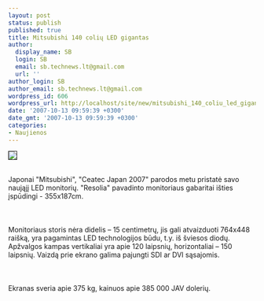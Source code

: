 ```yaml
---
layout: post
status: publish
published: true
title: Mitsubishi 140 colių LED gigantas
author:
  display_name: SB
  login: SB
  email: sb.technews.lt@gmail.com
  url: ''
author_login: SB
author_email: sb.technews.lt@gmail.com
wordpress_id: 606
wordpress_url: http://localhost/site/new/mitsubishi_140_coliu_led_gigantas/
date: '2007-10-13 09:59:39 +0300'
date_gmt: '2007-10-13 09:59:39 +0300'
categories:
- Naujienos
---
```

<div class="imgright"><img src="http://www.cybertheater.com/wp-content/uploads/2007/09/resolia.jpg" border="1"></div>
<p><br>Japonai &quot;Mitsubishi&quot;, &quot;Ceatec Japan 2007&quot; parodos metu pristatė savo naująjį LED monitorių. &quot;Resolia&quot; pavadinto monitoriaus gabaritai išties įspūdingi - 355x187cm.<br />
<br><br />
<br>Monitoriaus storis nėra didelis – 15 centimetrų, jis gali atvaizduoti 764x448 raišką, yra pagamintas LED technologijos būdu, t.y. iš šviesos diodų. Apžvalgos kampas vertikaliai yra apie 120 laipsnių, horizontaliai – 150 laipsnių. Vaizdą prie ekrano galima pajungti SDI ar DVI sąsajomis.<br />
<br><br />
<br>Ekranas sveria apie 375 kg, kainuos apie 385 000 JAV dolerių.<br />
<br></p>

